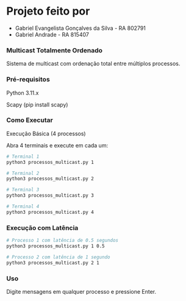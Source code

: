 # Projeto feito por 
 - Gabriel Evangelista Gonçalves da Silva - RA 802791
 - Gabriel Andrade - RA 815407

### Multicast Totalmente Ordenado
Sistema de multicast com ordenação total entre múltiplos processos.

### Pré-requisitos
Python 3.11.x

Scapy (pip install scapy)

### Como Executar
Execução Básica (4 processos)

Abra 4 terminais e execute em cada um:

```bash
# Terminal 1
python3 processos_multicast.py 1

# Terminal 2
python3 processos_multicast.py 2

# Terminal 3
python3 processos_multicast.py 3

# Terminal 4
python3 processos_multicast.py 4
```

### Execução com Latência

```bash
# Processo 1 com latência de 0.5 segundos
python3 processos_multicast.py 1 0.5

# Processo 2 com latência de 1 segundo
python3 processos_multicast.py 2 1
```

### Uso
Digite mensagens em qualquer processo e pressione Enter.
